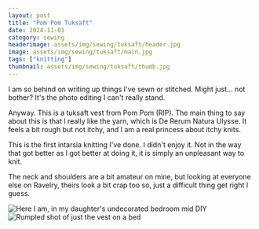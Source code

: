 ```yaml
---
layout: post
title: "Pom Pom Tuksaft"
date: 2024-11-01
category: sewing
headerimage: assets/img/sewing/tuksaft/header.jpg
image: assets/img/sewing/tuksaft/main.jpg
tags: ["knitting"]
thumbnail: assets/img/sewing/tuksaft/thumb.jpg
---
```


I am so behind on writing up things I've sewn or stitched. Might just... not bother? It's the photo editing I can't really stand.

Anyway. This is a tuksaft vest from Pom Pom (RIP). The main thing to say about this is that I really like the yarn, which is De Rerum Natura Ulysse. It feels a bit rough but not itchy, and I am a real princess about itchy knits.

This is the first intarsia knitting I've done. I didn't enjoy it. Not in the way that got better as I got better at doing it, it is simply an unpleasant way to knit.

The neck and shoulders are a bit amateur on mine, but looking at everyone else on Ravelry, theirs look a bit crap too so, just a difficult thing get right I guess.

![Here I am, in my daughter's undecorated bedroom mid DIY](/assets/img/sewing/tuksaft/body.jpg)
![Rumpled shot of just the vest on a bed](/assets/img/sewing/tuksaft/header.jpg)
